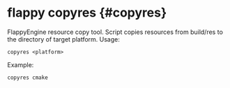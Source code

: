 flappy copyres {#copyres}
=========
FlappyEngine resource copy tool.
Script copies resources from build/res to the directory of target platform.
Usage:

    copyres <platform>

Example:

    copyres cmake
